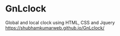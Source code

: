 # GnLclock
Global and local clock using HTML, CSS and Jquery
https://shubhamkumarweb.github.io/GnLclock/
